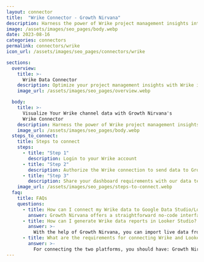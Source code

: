 ```yaml
---
layout: connector
title:  "Wrike Connector - Growth Nirvana"
description: Harness the power of Wrike project management insights integrated into Looker Studio for strategic project planning decisions.
image: /assets/images/seo_pages/body.webp
date: 2023-08-16
categories: connectors
permalink: connectors/wrike
icon_url: /assets/images/seo_pages/connectors/wrike

sections:
  overview:
    title: >-
      Wrike Data Connector
    description: Optimize your project management insights with Wrike integration. Seamlessly merge project data from Wrike with Looker Studio's analytical capabilities, unlocking insights that drive project strategies, team performance analysis, and operational excellence.
    image_url: /assets/images/seo_pages/overview.webp

  body:
    title: >-
      Visualize Your Wrike channel data with Growth Nirvana's
      Wrike Connector
    description: Harness the power of Wrike project management insights integrated into Looker Studio for strategic project planning decisions.
    image_url: /assets/images/seo_pages/body.webp
  steps_to_connect:
    title: Steps to connect
    steps:
      - title: "Step 1"
        description: Login to your Wrike account
      - title: "Step 2"
        description: Authorize the Wrike connection to send data to Growth Nirvana
      - title: "Step 3"
        description: Share your dashboard requirements with our data team. We will build the report for you.
    image_url: /assets/images/seo_pages/steps-to-connect.webp
  faq:
    title: FAQs
    questions:
      - title: How can I connect my Wrike data to Google Data Studio/Looker Studio?
        answer: Growth Nirvana offers a straightforward no-code interface to connect to Wrike data sources.
      - title: How can I generate Wrike data reports in Looker Studio?
        answer: >-
          With the help of Growth Nirvana, you can import live data from Wrike into Looker Studio. These data can be viewed in charts, tables, and dashboards to generate branded reports that can be shared instantly.
      - title: What are the requirements for connecting Wrike and Looker Studio?
        answer: >-
          For connecting the two platforms, you should have: Growth Nirvana Account and Wrike Ads Account
---
```

